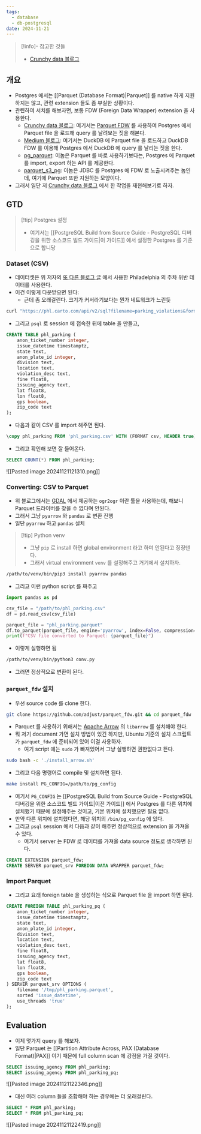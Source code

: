 ```yaml
---
tags:
  - database
  - db-postgresql
date: 2024-11-21
---
```

> [!info]- 참고한 것들
> - [Crunchy data 블로그](https://www.crunchydata.com/blog/parquet-and-postgres-in-the-data-lake)

## 개요

- Postgres 에서는 [[Parquet (Database Format)|Parquet]] 를 native 하게 지원하지는 않고, 관련 extension 들도 좀 부실한 상황이다.
- 관련하여 서치를 해보자면, 보통 FDW (Foreign Data Wrapper) extension 을 사용한다.
	- [Crunchy data 블로그](https://www.crunchydata.com/blog/parquet-and-postgres-in-the-data-lake): 여기서는 [Parquet FDW](https://github.com/adjust/parquet_fdw) 를 사용하여 Postgres 에서 Parquet file 을 로드해 query 를 날려보는 짓을 해본다.
	- [Medium 블로그](https://medium.com/@ahuarte/loading-parquet-in-postgresql-via-duckdb-testing-queries-and-exploring-the-core-1d667ae67dc2): 여기서는 DuckDB 에 Parquet file 을 로드하고 DuckDB FDW 를 이용해 Postgres 에서 DuckDB 에 query 를 날리는 짓을 한다.
	- [pg_parquet](https://www.crunchydata.com/blog/pg_parquet-an-extension-to-connect-postgres-and-parquet): 이놈은 Parquet 를 바로 사용하기보다는, Postgres 에 Parquet 를 import, export 하는 API 를 제공한다.
	- [parquet_s3_pg](https://www.postgresql.org/about/news/parquet-s3-fdw-100-released-2571/): 이놈은 JDBC 를 Postgres 에 FDW 로 노출시켜주는 놈인데, 여기에 Parquet 또한 지원하는 모양이다.
- 그래서 일단 저 [Crunchy data 블로그](https://www.crunchydata.com/blog/parquet-and-postgres-in-the-data-lake) 에서 한 작업을 재현해보기로 하자.

## GTD

> [!tip] Postgres 설정
> - 여기서는 [[PostgreSQL Build from Source Guide - PostgreSQL 디버깅을 위한 소스코드 빌드 가이드|이 가이드]] 에서 설정한 Postgres 를 기준으로 합니당

### Dataset (CSV)

- 데이터셋은 위 저자의 [또 다른 블로그 글](https://www.crunchydata.com/blog/performance-and-spatial-joins) 에서 사용한 Philadelphia 의 주차 위반 데이터를 사용한다.
- 이건 이렇게 다운받으면 된다:
	- 근데 좀 오래걸린다. 크기가 커서라기보다는 뭔가 네트워크가 느린듯

```bash
curl "https://phl.carto.com/api/v2/sql?filename=parking_violations&format=csv&skipfields=cartodb_id,the_geom,the_geom_webmercator&q=SELECT%20*%20FROM%20parking_violations%20WHERE%20issue_datetime%20%3E=%20%272012-01-01%27%20AND%20issue_datetime%20%3C%20%272017-12-31%27" -o phl_parking.csv
```

- 그리고 `psql` 로 session 에 접속한 뒤에 table 을 만들고,

```sql
CREATE TABLE phl_parking (
	anon_ticket_number integer,
	issue_datetime timestamptz,
	state text,
	anon_plate_id integer,
	division text,
	location text,
	violation_desc text,
	fine float8,
	issuing_agency text,
	lat float8,
	lon float8,
	gps boolean,
	zip_code text
);
```

- 다음과 같이 CSV 를 import 해주면 된다.

```sql
\copy phl_parking FROM 'phl_parking.csv' WITH (FORMAT csv, HEADER true);
```

- 그리고 확인해 보면 잘 들어온다.

```sql
SELECT COUNT(*) FROM phl_parking;
```

![[Pasted image 20241121121310.png]]

### Converting: CSV to Parquet

- 위 블로그에서는 [GDAL](https://gdal.org/en/latest/) 에서 제공하는 `ogr2ogr` 이란 툴을 사용하는데, 해보니 Parquet 드라이버를 찾을 수 없다며 안된다.
- 그래서 그냥 `pyarrow` 와 `pandas` 로 변환 진행
- 일단 `pyarrow` 하고 `pandas` 설치

> [!tip] Python venv
> - 그냥 `pip` 로 install 하면 global environment 라고 하며 안된다고 징징댄다.
> - 그래서 virtual environment `venv` 를 설정해주고 거기에서 설치하자.

```bash
/path/to/venv/bin/pip3 install pyarrow pandas
```

- 그리고 이런 python script 를 짜주고

```python title="conv.py"
import pandas as pd

csv_file = "/path/to/phl_parking.csv"
df = pd.read_csv(csv_file)

parquet_file = "phl_parking.parquet"
df.to_parquet(parquet_file, engine='pyarrow', index=False, compression=None)
print(f"CSV file converted to Parquet: {parquet_file}")
```

- 이렇게 실행하면 됨

```bash
/path/to/venv/bin/python3 conv.py
```

- 그러면 정상적으로 변환이 된다.

### `parquet_fdw` 설치

- 우선 source code 를 clone 한다.

```bash
git clone https://github.com/adjust/parquet_fdw.git && cd parquet_fdw
```

- Parquet 를 사용하기 위해서는 [Apache Arrow](https://arrow.apache.org/) 의 `libarrow` 를 설치해야 한다.
- 뭐 저기 document 가면 설치 방법이 있긴 하지만, Ubuntu 기준의 설치 스크립트가 `parquet_fdw` 에 준비되어 있어 이걸 사용하자.
	- 여기 script 에는 `sudo` 가 빠져있어서 그냥 실행하면 권한없다고 뜬다.

```bash
sudo bash -c './install_arrow.sh'
```

- 그리고 다음 명령어로 compile 및 설치하면 된다.

```bash
make install PG_CONFIG=/path/to/pg_config
```

- 여기서 `PG_CONFIG` 는 [[PostgreSQL Build from Source Guide - PostgreSQL 디버깅을 위한 소스코드 빌드 가이드|이전 가이드]] 에서 Postgres 를 다른 위치에 설치했기 때문에 설정해주는 것이고, 기본 위치에 설치했으면 필요 없다.
- 만약 다른 위치에 설치했다면, 해당 위치의 `/bin/pg_config` 에 있다.
- 그리고 `psql` session 에서 다음과 같이 해주면 정상적으로 extension 을 가져올 수 있다.
	- 여기서 server 는 FDW 로 데이터를 가져올 data source 정도로 생각하면 된다.

```sql
CREATE EXTENSION parquet_fdw;
CREATE SERVER parquet_srv FOREIGN DATA WRAPPER parquet_fdw;
```

### Import Parquet

- 그리고 요래 foreign table 을 생성하는 식으로 Parquet file 을 import 하면 된다.

```sql
CREATE FOREIGN TABLE phl_parking_pq (
	anon_ticket_number integer,
	issue_datetime timestamptz,
	state text,
	anon_plate_id integer,
	division text,
	location text,
	violation_desc text,
	fine float8,
	issuing_agency text,
	lat float8,
	lon float8,
	gps boolean,
	zip_code text
) SERVER parquet_srv OPTIONS (
	filename '/tmp/phl_parking.parquet',
	sorted 'issue_datetime',
	use_threads 'true'
);
```

## Evaluation

- 이제 몇가지 query 를 해보자.
- 일단 Parquet 는 [[Partition Attribute Across, PAX (Database Format)|PAX]] 이기 때문에 full column scan 에 강점을 가질 것이다.

```sql
SELECT issuing_agency FROM phl_parking;
SELECT issuing_agency FROM phl_parking_pq;
```

![[Pasted image 20241121122346.png]]

- 대신 여러 column 들을 조합해야 하는 경우에는 더 오래걸린다.

```sql
SELECT * FROM phl_parking;
SELECT * FROM phl_parking_pq;
```

![[Pasted image 20241121122419.png]]